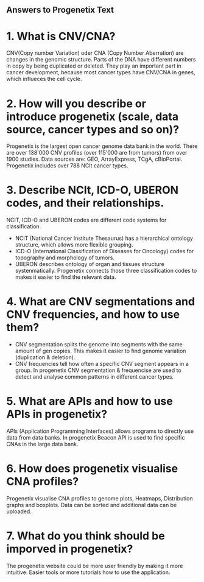 ## Answers to Progenetix Text

# 1. What is CNV/CNA?
CNV(Copy number Variation) oder CNA (Copy Number Aberration) are changes in the genomic structure. Parts of the DNA have different numbers in copy by being duplicated or deleted. They play an important part in cancer development, because most cancer types have CNV/CNA in genes, which influeces the cell cycle.

# 2. How will you describe or introduce progenetix (scale, data source, cancer types and so on)?
Progenetix is the largest open cancer genome data bank in the world. 
There are over 138'000 CNV profiles (over 115'000 are from tumors) from over 1900 studies.
Data sources are: GEO, ArrayExpress, TCgA, cBioPortal.
Progenetix includes over 788 NClt cancer types.

# 3. Describe NClt, ICD-O, UBERON codes, and their relationships.
NCIT, ICD-O and UBERON codes are different code systems for classification. 
- NCIT (National Cancer Institute Thesaurus) has a hierarchical ontology structure, which allows more flexible grouping.
- ICD-O (International Classification of Diseases for Oncology) codes for topography and morphology of tumors. 
- UBERON describes ontology of organ and tissues structure systenmatically. 
Progenetix connects those three classification codes to makes it easier to find the relevant data. 

# 4. What are CNV segmentations and CNV frequencies, and how to use them?
- CNV segmentation splits the genome into segments with the same amount of gen copies. This makes it easier to find genome variation (duplication & deletion).
- CNV frequencies tell how often a specific CNV segment appears in a group. 
In progenetix CNV segmentation & frequencise are used to detect and analyse common patterns in different cancer types. 

# 5. What are APIs and how to use APIs in progenetix?
APIs (Application Programming Interfaces) allows programs to directly use data from data banks. In progenetix Beacon API is used to find specific CNAs in the large data bank. 

# 6. How does progenetix visualise CNA profiles?
Progenetix visualise CNA profiles to genome plots, Heatmaps, Distribution graphs and boxplots. Data can be sorted and additional data can be uploaded.

# 7. What do you think should be imporved in progenetix?
The progenetix website could be more user friendly by making it more intuitive. Easier tools or more tutorials how to use the application. 